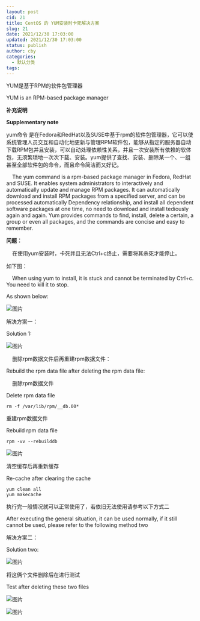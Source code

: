 ```yaml
---
layout: post
cid: 21
title: CentOS 的 YUM安装时卡死解决方案
slug: 21
date: 2021/12/30 17:03:00
updated: 2021/12/30 17:03:00
status: publish
author: cby
categories: 
  - 默认分类
tags: 
---
```



  

YUM是基于RPM的软件包管理器

YUM is an RPM-based package manager

  

**补充说明**

**Supplementary note**

yum命令 是在Fedora和RedHat以及SUSE中基于rpm的软件包管理器，它可以使系统管理人员交互和自动化地更新与管理RPM软件包，能够从指定的服务器自动下载RPM包并且安装，可以自动处理依赖性关系，并且一次安装所有依赖的软体包，无须繁琐地一次次下载、安装。yum提供了查找、安装、删除某一个、一组甚至全部软件包的命令，而且命令简洁而又好记。

    The yum command is a rpm-based package manager in Fedora, RedHat and SUSE. It enables system administrators to interactively and automatically update and manage RPM packages. It can automatically download and install RPM packages from a specified server, and can be processed automatically Dependency relationship, and install all dependent software packages at one time, no need to download and install tediously again and again. Yum provides commands to find, install, delete a certain, a group or even all packages, and the commands are concise and easy to remember.

  

**问题：**

    在使用yum安装时，卡死并且无法Ctrl+c终止，需要将其杀死才能停止。

如下图：

    When using yum to install, it is stuck and cannot be terminated by Ctrl+c. You need to kill it to stop.

As shown below:

![图片](https://p3-juejin.byteimg.com/tos-cn-i-k3u1fbpfcp/118881abd6294aad84628b1a8577beed~tplv-k3u1fbpfcp-zoom-1.image)

  

解决方案一：

Solution 1:

  

![图片](https://p3-juejin.byteimg.com/tos-cn-i-k3u1fbpfcp/1d6b1ae48f6b4261b44e1bbf1929ac85~tplv-k3u1fbpfcp-zoom-1.image)

    删除rpm数据文件后再重建rpm数据文件：

 Rebuild the rpm data file after deleting the rpm data file:

  

    删除rpm数据文件

 Delete rpm data file  

```
rm -f /var/lib/rpm/__db.00*
```

  

重建rpm数据文件

Rebuild rpm data file

```
rpm -vv --rebuilddb
```

![图片](https://p3-juejin.byteimg.com/tos-cn-i-k3u1fbpfcp/43b8beadf721433c95cafb5dc3025d3f~tplv-k3u1fbpfcp-zoom-1.image)

  

清空缓存后再重新缓存

Re-cache after clearing the cache

```
yum clean all 
yum makecache
```

  

执行完一般情况就可以正常使用了，若依旧无法使用请参考以下方式二  

After executing the general situation, it can be used normally, if it still cannot be used, please refer to the following method two

  

解决方案二：

Solution two:

![图片](https://p3-juejin.byteimg.com/tos-cn-i-k3u1fbpfcp/c2c9ab9426a441c39761f6d3992d1e4b~tplv-k3u1fbpfcp-zoom-1.image)

  

将这俩个文件删除后在进行测试

Test after deleting these two files

  

![图片](https://p3-juejin.byteimg.com/tos-cn-i-k3u1fbpfcp/67e2d09420d4403bb3713243f3fded27~tplv-k3u1fbpfcp-zoom-1.image)

  

  

![图片](https://p3-juejin.byteimg.com/tos-cn-i-k3u1fbpfcp/e53c0af8883a488aacbb62ba5286bd7d~tplv-k3u1fbpfcp-zoom-1.image)